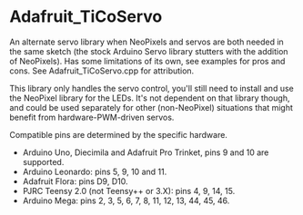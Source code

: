 Adafruit_TiCoServo
==================

An alternate servo library when NeoPixels and servos are both needed in the same sketch (the stock Arduino Servo library stutters with the addition of NeoPixels). Has some limitations of its own, see examples for pros and cons. See Adafruit_TiCoServo.cpp for attribution.

This library only handles the servo control, you'll still need to install and use the NeoPixel library for the LEDs. It's not dependent on that library though, and could be used separately for other (non-NeoPixel) situations that might benefit from hardware-PWM-driven servos.

Compatible pins are determined by the specific hardware. 
* Arduino Uno, Diecimila and Adafruit Pro Trinket, pins 9 and 10 are supported.
* Arduino Leonardo: pins 5, 9, 10 and 11. 
* Adafruit Flora: pins D9, D10. 
* PJRC Teensy 2.0 (not Teensy++ or 3.X): pins 4, 9, 14, 15.
* Arduino Mega: pins 2, 3, 5, 6, 7, 8, 11, 12, 13, 44, 45, 46.
